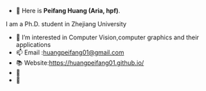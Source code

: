 
- 👋 Here is **Peifang Huang (Aria, hpf)**.<br>

I am a Ph.D. student in Zhejiang University <br>

- 👀 I’m interested in Computer Vision,computer graphics and their applications
- 📫 Email :huangpeifang01@gmail.com
- 📚 Website:https://huangpeifang01.github.io/
- 🍱 
- 📜 
